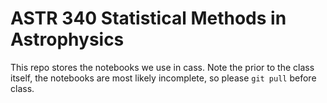# ASTR 340 Statistical Methods in Astrophysics

This repo stores the notebooks we use in cass. Note the prior to the class itself, the notebooks are most likely incomplete, so please `git pull` before class.
